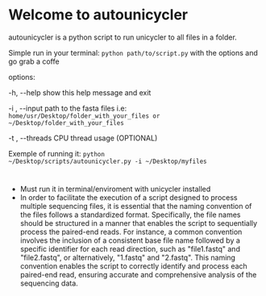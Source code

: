 # Welcome to autounicycler
autounicycler is a python script to run unicycler to all files in a folder.

Simple run in your terminal: <code>python path/to/script.py</code>     with the options and go grab a coffe <p>
  
options:<p>
  -h, --help       show this help message and exit<p>
  -i , --input     path to the fasta files i.e: <code>home/usr/Desktop/folder_with_your_files or ~/Desktop/folder_with_your_files</code><p>
  -t , --threads       CPU thread usage (OPTIONAL)<p>
 
 
Exemple of running it: <code>python ~/Desktop/scripts/autounicycler.py -i ~/Desktop/myfiles</code>

    
#
* Must run it in terminal/enviroment with unicycler installed
* In order to facilitate the execution of a script designed to process multiple sequencing files, it is essential that the naming convention of the files follows a standardized format. Specifically, the file names should be structured in a manner that enables the script to sequentially process the paired-end reads. For instance, a common convention involves the inclusion of a consistent base file name followed by a specific identifier for each read direction, such as "file1.fastq" and "file2.fastq", or alternatively, "1.fastq" and "2.fastq". This naming convention enables the script to correctly identify and process each paired-end read, ensuring accurate and comprehensive analysis of the sequencing data.
